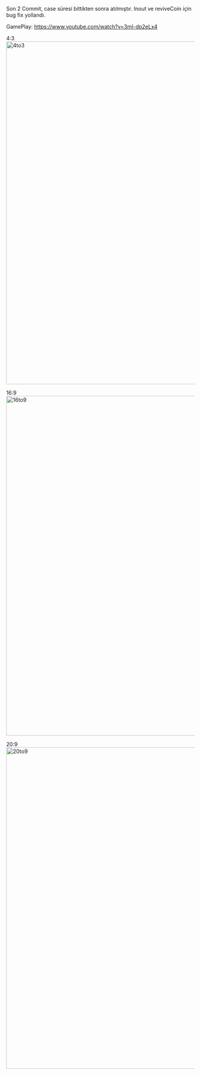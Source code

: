 Son 2 Commit, case süresi bittikten sonra atılmıştır. Inout ve reviveCoin için bug fix yollandı.

GamePlay: https://www.youtube.com/watch?v=3mI-dp2eLx4

4:3
<img width="1503" height="915" alt="4to3" src="https://github.com/user-attachments/assets/8838b147-d7bd-49b8-9462-1c38b2f155a4" />

16:9
<img width="1661" height="907" alt="16to9" src="https://github.com/user-attachments/assets/244af765-400e-49f5-8a31-2ec7948ff999" />

20:9
<img width="1657" height="858" alt="20to9" src="https://github.com/user-attachments/assets/cb2c3d4e-d022-41c9-b36c-0bf2193372b0" />
